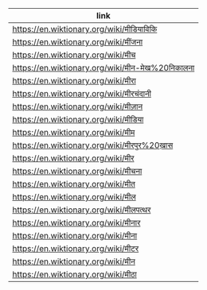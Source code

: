 |link|
|----|
|https://en.wiktionary.org/wiki/मीडियाविकि|
|https://en.wiktionary.org/wiki/मींजना|
|https://en.wiktionary.org/wiki/मीच|
|https://en.wiktionary.org/wiki/मीन-मेख%20निकालना|
|https://en.wiktionary.org/wiki/मीरा|
|https://en.wiktionary.org/wiki/मीरचंदानी|
|https://en.wiktionary.org/wiki/मीज़ान|
|https://en.wiktionary.org/wiki/मीडिया|
|https://en.wiktionary.org/wiki/मीम|
|https://en.wiktionary.org/wiki/मीरपुर%20ख़ास|
|https://en.wiktionary.org/wiki/मीर|
|https://en.wiktionary.org/wiki/मीचना|
|https://en.wiktionary.org/wiki/मीत|
|https://en.wiktionary.org/wiki/मील|
|https://en.wiktionary.org/wiki/मीलपत्थर|
|https://en.wiktionary.org/wiki/मीनार|
|https://en.wiktionary.org/wiki/मीना|
|https://en.wiktionary.org/wiki/मीटर|
|https://en.wiktionary.org/wiki/मीन|
|https://en.wiktionary.org/wiki/मीठा|
